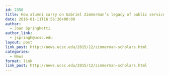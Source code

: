 ```yaml
---
id: 2358
title: How alumni carry on Gabriel Zimmerman’s legacy of public service
date: 2016-01-11T16:56:26+00:00
author:
  - Joan Springhetti
author_link:
  - jspringh@ucsc.edu
layout: post
link_post: http://news.ucsc.edu/2015/12/zimmerman-scholars.html
categories:
  - News
format: link
link_post: http://news.ucsc.edu/2015/12/zimmerman-scholars.html
---
```

